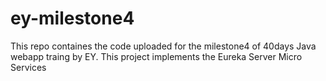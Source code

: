 # ey-milestone4
This repo containes the code uploaded for the milestone4 of 40days Java webapp traing by EY. This project implements the Eureka Server Micro Services
